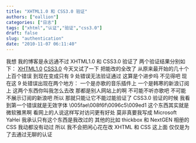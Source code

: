 ```yaml
---
title: "XHTML1.0 和 CSS3.0 验证"
authors: ["eallion"]
categories: ["日志"]
tags: ["xhtml","认证","验证","css3.0"]
draft: false
slug: "authentication"
date: "2010-11-07 06:11:40"
---
```


我想
我的博客是永远通不过 XHTML1.0 和 CSS3.0 验证了
两个验证结果分别如下： <a href="http://validator.w3.org/check?uri=http://eallion.com&charset=(detect+automatically)&doctype=Inline&group=0" target="_blank">XHTML1.0</a> <a href="http://jigsaw.w3.org/css-validator/validator?uri=http://eallion.com&profile=css21&usermedium=all&warning=1&lang=zh-cn" target="_blank">CSS3.0</a>
今天又试了一下
把能改的全改了
从原来最开始的几十个上百个错误
到现在变成只有 9 处错误无法验证通过
这算是个进步吗
不见得吧
现在这 9 处错误出现在两个地方：
一个是亦歌的音乐插件上
一个是韩寒的新浪订阅上
这两个东西你叫我怎么去改
那都是别人网站上的啊
不可能不听亦歌吧
不可能不展示订阅的新浪吧
所以
那就只能让它不能过能验证了
CSS3.0 验证的时候
我看到第一个错误就是无效字体
\005fae\008f6f\0096c5\009ed1
这个东西其实就是微软雅黑啊
看网上的人说这样写对访问更有好处
莫非真要我写成 Microsoft YaHei
我承认只有这个东西是我改过的
其他的比如 thickbox 和 NextGEN 相册的 CSS 我动都没有动过
所以
我不会把闲心花在改 XHTML 和 CSS 这上面
仅仅是为了去通过无聊的认证
